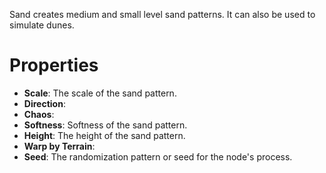


Sand creates medium and small level sand patterns. It can also be used to simulate dunes.



# Properties

- **Scale**: The scale of the sand pattern.
- **Direction**: 
- **Chaos**: 
- **Softness**: Softness of the sand pattern.
- **Height**: The height of the sand pattern.
- **Warp by Terrain**: 
- **Seed**: The randomization pattern or seed for the node's process.



